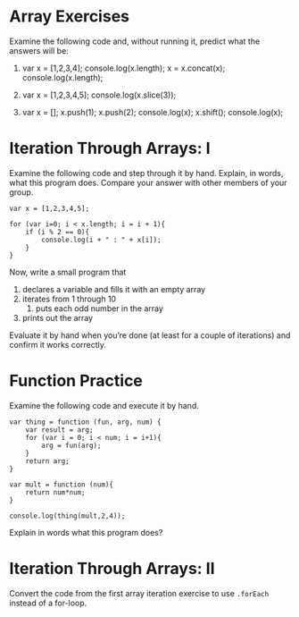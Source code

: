 Array Exercises
===============

Examine the following code and, without running it, predict what the answers will be:

1.  var x = [1,2,3,4];
        console.log(x.length);
        x = x.concat(x);
        console.log(x.length);

2.  var x = [1,2,3,4,5];
        console.log(x.slice(3));

3.  var x = [];
        x.push(1);
        x.push(2);
        console.log(x);
        x.shift();
        console.log(x);

Iteration Through Arrays: I
===========================

Examine the following code and step through it by hand. Explain, in words, what this program does. Compare your answer with other members of your group.

    var x = [1,2,3,4,5];
    
    for (var i=0; i < x.length; i = i + 1){
        if (i % 2 == 0){
            console.log(i + " : " + x[i]);
        }
    }

Now, write a small program that

1.  declares a variable and fills it with an empty array
2.  iterates from 1 through 10
    1.  puts each odd number in the array
3.  prints out the array

Evaluate it by hand when you&rsquo;re done (at least for a couple of iterations) and confirm it works correctly.

Function Practice
=================

Examine the following code and execute it by hand.

    var thing = function (fun, arg, num) {
        var result = arg;
        for (var i = 0; i < num; i = i+1){
            arg = fun(arg);
        }
        return arg;
    }
    
    var mult = function (num){
        return num*num;
    }
    
    console.log(thing(mult,2,4));

Explain in words what this program does?

Iteration Through Arrays: II
============================

Convert the code from the first array iteration exercise to use `.forEach` instead of a for-loop.
